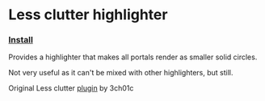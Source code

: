 # Less clutter highlighter

### [Install](https://github.com/Loskir/iitc-plugins/raw/master/less-clutter-highlighter/less-clutter-highlighter.user.js)

Provides a highlighter that makes all portals render as smaller solid circles.

Not very useful as it can't be mixed with other highlighters, but still.

Original Less clutter [plugin](https://github.com/3ch01c/iitc-plugins#less-clutter) by 3ch01c
